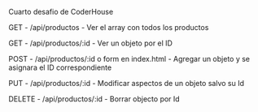 Cuarto desafio de CoderHouse

GET - /api/productos - Ver el array con todos los productos

GET - /api/productos/:id - Ver un objeto por el ID

POST - /api/productos/:id o form en index.html - Agregar un objeto y se asignara el ID correspondiente

PUT - /api/productos/:id - Modificar aspectos de un objeto salvo su Id

DELETE - /api/productos/:id - Borrar objecto por Id